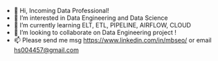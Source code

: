 - 👋 Hi, Incoming Data Professional!
- 👀 I’m interested in Data Engineering and Data Science
- 🌱 I’m currently learning ELT, ETL, PIPELINE, AIRFLOW, CLOUD
- 💞️ I’m looking to collaborate on Data Engineering project !
- 📫 Please send me msg https://www.linkedin.com/in/mbseo/ or email hs004457@gmail.com 

<!---
hs004457/hs004457 is a ✨ special ✨ repository because its `README.md` (this file) appears on your GitHub profile.
You can click the Preview link to take a look at your changes.
--->
